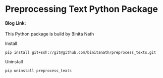 # Preprocessing Text Python Package

#### Blog Link:

This Python package is build by Binita Nath

Install

`pip install git+ssh://git@github.com/binitanath/preprocess_texts.git`

Uninstall

`pip uninstall preprocess_texts`